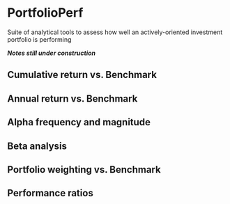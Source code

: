 # PortfolioPerf
Suite of analytical tools to assess how well an actively-oriented investment portfolio is performing

<b><i>Notes still under construction</b></i>

## Cumulative return vs. Benchmark




## Annual return vs. Benchmark




## Alpha frequency and magnitude




## Beta analysis



## Portfolio weighting vs. Benchmark



## Performance ratios



